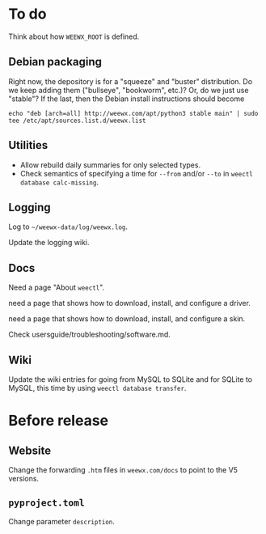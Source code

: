 # To do

Think about how `WEEWX_ROOT` is defined.

## Debian packaging

Right now, the depository is for a "squeeze" and "buster" distribution. Do we keep adding them
("bullseye", "bookworm", etc.)? Or, do we just use "stable"? If the last, then the Debian
install instructions should become 

    echo "deb [arch=all] http://weewx.com/apt/python3 stable main" | sudo tee /etc/apt/sources.list.d/weewx.list


## Utilities

- Allow rebuild daily summaries for only selected types.
- Check semantics of specifying a time for `--from` and/or `--to` 
  in `weectl database calc-missing`.


## Logging

Log to `~/weewx-data/log/weewx.log`.

Update the logging wiki.

## Docs

Need a page "About `weectl`".

need a page that shows how to download, install, and configure a driver.

need a page that shows how to download, install, and configure a skin.

Check usersguide/troubleshooting/software.md.


## Wiki

Update the wiki entries for going from MySQL to SQLite and for SQLite to MySQL, this time
by using `weectl database transfer`.

# Before release

## Website

Change the forwarding `.htm` files in `weewx.com/docs` to point to the V5 versions.

## `pyproject.toml`
Change parameter `description`.

